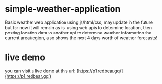 # simple-weather-application
Basic weather web application using js/html/css, may update in the future but for now it will remain as is. using web apis to determine location, then posting location data to another api to determine weather information the current area/region, also shows the next 4 days worth of weather forecasts!

# live demo
you can visit a live demo at this url: [https://p1.redbear.gq/](https://p1.redbear.gq/)
